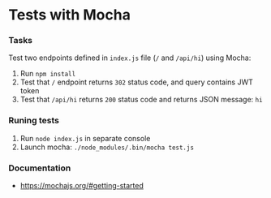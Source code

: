 # Tests with Mocha

### Tasks

Test two endpoints defined in `index.js` file (`/` and `/api/hi`) using Mocha:
1. Run `npm install`
2. Test that `/` endpoint returns `302` status code, and query contains JWT token
3. Test that `/api/hi` returns `200` status code and returns JSON message: `hi`

### Runing tests

1. Run `node index.js` in separate console
2. Launch mocha: `./node_modules/.bin/mocha test.js`

### Documentation
- https://mochajs.org/#getting-started
